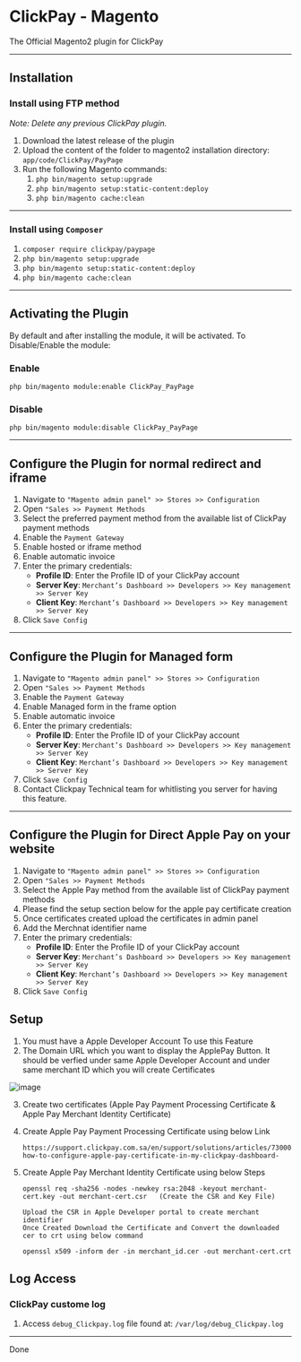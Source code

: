 # ClickPay - Magento

The Official Magento2 plugin for ClickPay

- - -

## Installation

### Install using FTP method

*Note: Delete any previous ClickPay plugin.*

1. Download the latest release of the plugin
2. Upload the content of the folder to magento2 installation directory: `app/code/ClickPay/PayPage`
3. Run the following Magento commands:
   1. `php bin/magento setup:upgrade`
   2. `php bin/magento setup:static-content:deploy`
   3. `php bin/magento cache:clean`

- - -
### Install using `Composer`

1. `composer require clickpay/paypage`
2. `php bin/magento setup:upgrade`
3. `php bin/magento setup:static-content:deploy`
4. `php bin/magento cache:clean`

---

## Activating the Plugin

By default and after installing the module, it will be activated.
To Disable/Enable the module:

### Enable

`php bin/magento module:enable ClickPay_PayPage`

### Disable

`php bin/magento module:disable ClickPay_PayPage`

- - -

## Configure the Plugin for normal redirect and iframe

1. Navigate to `"Magento admin panel" >> Stores >> Configuration`
2. Open `"Sales >> Payment Methods`
3. Select the preferred payment method from the available list of ClickPay payment methods
4. Enable the `Payment Gateway`
5. Enable hosted or iframe method
6. Enable automatic invoice
7. Enter the primary credentials:
   - **Profile ID**: Enter the Profile ID of your ClickPay account
   - **Server Key**: `Merchant’s Dashboard >> Developers >> Key management >> Server Key`
   - **Client Key**: `Merchant’s Dashboard >> Developers >> Key management >> Server Key`
8. Click `Save Config`


- - -

## Configure the Plugin for Managed form

1. Navigate to `"Magento admin panel" >> Stores >> Configuration`
2. Open `"Sales >> Payment Methods`
3. Enable the `Payment Gateway`
4. Enable Managed form in the frame option
5. Enable automatic invoice
6. Enter the primary credentials:
   - **Profile ID**: Enter the Profile ID of your ClickPay account
   - **Server Key**: `Merchant’s Dashboard >> Developers >> Key management >> Server Key`
   - **Client Key**: `Merchant’s Dashboard >> Developers >> Key management >> Server Key`
7. Click `Save Config`
8. Contact Clickpay Technical team for whitlisting you server for having this feature.
- - -

## Configure the Plugin for Direct Apple Pay on your website

1. Navigate to `"Magento admin panel" >> Stores >> Configuration`
2. Open `"Sales >> Payment Methods`
3. Select the Apple Pay method from the available list of ClickPay payment methods
4. Please find the setup section below for the apple pay certificate creation
5. Once certificates created upload the certificates in admin panel
6. Add the Merchnat identifier name
7. Enter the primary credentials:
   - **Profile ID**: Enter the Profile ID of your ClickPay account
   - **Server Key**: `Merchant’s Dashboard >> Developers >> Key management >> Server Key`
   - **Client Key**: `Merchant’s Dashboard >> Developers >> Key management >> Server Key`
8. Click `Save Config`


## Setup

1. You must have a Apple Developer Account To use this Feature
2. The Domain URL which you want to display the ApplePay Button. It should be verfied under same Apple Developer Account and under same merchant ID which you will create Certificates

![image](https://github.com/clickpaysa/Direct_ApplePay_on_Web/assets/135695828/2b6c16ba-58b3-44ed-a690-dfeb7762b9cb)
 
3. Create two certificates (Apple Pay Payment Processing Certificate & Apple Pay Merchant Identity Certificate)
4. Create Apple Pay Payment Processing Certificate using below Link

       https://support.clickpay.com.sa/en/support/solutions/articles/73000593115-how-to-configure-apple-pay-certificate-in-my-clickpay-dashboard-
5. Create Apple Pay Merchant Identity Certificate using below Steps

       openssl req -sha256 -nodes -newkey rsa:2048 -keyout merchant-cert.key -out merchant-cert.csr   (Create the CSR and Key File)
   
       Upload the CSR in Apple Developer portal to create merchant identifier
       Once Created Download the Certificate and Convert the downloaded cer to crt using below command
   
       openssl x509 -inform der -in merchant_id.cer -out merchant-cert.crt


## Log Access

### ClickPay custome log

1. Access `debug_Clickpay.log` file found at: `/var/log/debug_Clickpay.log`

- - -

Done
